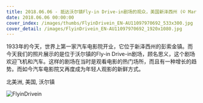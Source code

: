 ```yaml
---
title: 2018.06.06 - 抵达沃尔镇Fly-in Drive-in剧场的观众，美国新泽西州 (© Martha Holmes/Time Life Pictures/Getty Images)
date: 2018.06.06 00:00:00
cover_index: /images/thumbs/FlyinDrivein_EN-AU11097970692_533x300.jpg
cover_detail: /images/FlyinDrivein_EN-AU11097970692_1920x1080.jpg
---
```


1933年的今天，世界上第一家汽车电影院开业，它位于新泽西州的彭索金镇。而今天我们的照片展示的是位于沃尔镇的Fly-in
Drive-in剧场，顾名思义，这个剧场欢迎飞机和汽车。这样的剧场在当时是观看电影的热门场所，而且有一种增长的趋势。而如今汽车电影院又再度成为年轻人观影的新鲜方式。

北美洲, 美国, 沃尔镇

![FlyinDrivein](/images/FlyinDrivein_EN-AU11097970692_1920x1080.jpg)
